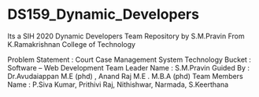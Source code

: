 # DS159_Dynamic_Developers
Its a SIH 2020 Dynamic Developers Team Repository by S.M.Pravin From K.Ramakrishnan College of Technology

Problem Statement       : Court Case Management System 
Technology Bucket       : Software – Web Development 
Team Leader Name        : S.M.Pravin
Guided By               : Dr.Avudaiappan M.E (phd) , Anand Raj M.E . M.B.A (phd)
Team Members Name       : P.Siva Kumar, Prithivi Raj, Nithishwar, Narmada, S.Keerthana



